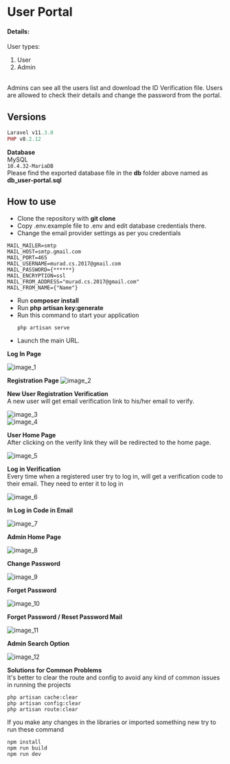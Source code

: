 # User Portal
#### Details:
User types:
1. User
2. Admin

<br/>
Admins can see all the users list and download the ID Verification file. Users are allowed to check their details and change the password from the portal.

## Versions
```php
Laravel v11.3.0
PHP v8.2.12
```
**Database**
<br/>
MySQL
<br>
``10.4.32-MariaDB``
<br/>
Please find the exported database file in the **db** folder above named as **db_user-portal.sql**
<br/>
## How to use
* Clone the repository with **git clone**
* Copy .env.example file to .env and edit database credentials there.
* Change the email provider settings as per you credentials
```env
MAIL_MAILER=smtp
MAIL_HOST=smtp.gmail.com
MAIL_PORT=465
MAIL_USERNAME=murad.cs.2017@gmail.com
MAIL_PASSWORD={******}
MAIL_ENCRYPTION=ssl
MAIL_FROM_ADDRESS="murad.cs.2017@gmail.com"
MAIL_FROM_NAME={"Name"}
```
* Run **composer install**
* Run **php artisan key:generate**
* Run this command to start your application
    ```
    php artisan serve   
    ```
* Launch the main URL.

**Log In Page**

![image_1](image.png)

**Registration Page**
![image_2](image-1.png)

**New User Registration Verification**
<br />
A new user will get email verification link to his/her email to verify.

![image_3](image-2.png)
<br />
![image_4](image-6.png)

**User Home Page**
<br/> After clicking on the verify link they will be redirected to the home page.

![image_5](image-7.png)

**Log in Verification**
<br/>
Every time when a registered user try to log in, will get a verification code to their email. They need to enter it to log in

![image_6](image-8.png)

**In Log in Code in Email**

![image_7](image-9.png)

**Admin Home Page**

![image_8](image-10.png)

**Change Password**

![image_9](image-11.png)

**Forget Password**

![image_10](image-12.png)

**Forget Password / Reset Password Mail**

![image_11](image-13.png)

**Admin Search Option**

![image_12](image-14.png)

**Solutions for Common Problems**
<br/>
It's better to clear the route and config to avoid any kind of common issues in running the projects
```
php artisan cache:clear 
php artisan config:clear
php artisan route:clear
```
If you make any changes in the libraries or imported something new try to run these command
```
npm install
npm run build
npm run dev
```
